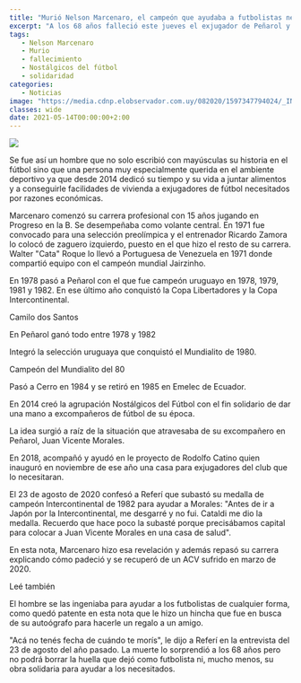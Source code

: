 ```yaml
---
title: "Murió Nelson Marcenaro, el campeón que ayudaba a futbolistas necesitados"
excerpt: "A los 68 años falleció este jueves el exjugador de Peñarol y la selección uruguaya, Nelson Marcenaro quien dedicó sus últimos años a ayudar con techo y comida a jugadores retirados que lo precisaban"
tags:
   - Nelson Marcenaro
   - Murio
   - fallecimiento
   - Nostálgicos del fútbol
   - solidaridad
categories:
   - Noticias
image: "https://media.cdnp.elobservador.com.uy/082020/1597347794024/_INE6500.JPG?&cw=1170"
classes: wide
date: 2021-05-14T00:00:00+2:00
---
```



<img src="https://media.cdnp.elobservador.com.uy/082020/1597347794024/_INE6500.JPG?&cw=1170">


Se fue así un hombre que no solo escribió con mayúsculas su historia en el fútbol sino que una persona muy especialmente querida en el ambiente deportivo ya que desde 2014 dedicó su tiempo y su vida a juntar alimentos y a conseguirle facilidades de vivienda a exjugadores de fútbol necesitados por razones económicas.


Marcenaro comenzó su carrera profesional con 15 años jugando en Progreso en la B. Se desempeñaba como volante central. En 1971 fue convocado para una selección preolímpica y el entrenador Ricardo Zamora lo colocó de zaguero izquierdo, puesto en el que hizo el resto de su carrera. Walter "Cata" Roque lo llevó a Portuguesa de Venezuela en 1971 donde compartió equipo con el campeón mundial Jairzinho.


En 1978 pasó a Peñarol con el que fue campeón uruguayo en 1978, 1979, 1981 y 1982. En ese último año conquistó la Copa Libertadores y la Copa Intercontinental.





Camilo dos Santos


En Peñarol ganó todo entre 1978 y 1982





Integró la selección uruguaya que conquistó el Mundialito de 1980.








Campeón del Mundialito del 80





Pasó a Cerro en 1984 y se retiró en 1985 en Emelec de Ecuador.


En 2014 creó la agrupación Nostálgicos del Fútbol con el fin solidario de dar una mano a excompañeros de fútbol de su época.


La idea surgió a raíz de la situación que atravesaba de su excompañero en Peñarol, Juan Vicente Morales.


En 2018, acompañó y ayudó en le proyecto de Rodolfo Catino quien inauguró en noviembre de ese año una casa para exjugadores del club que lo necesitaran.


El 23 de agosto de 2020 confesó a Referí que subastó su medalla de campeón Intercontinental de 1982 para ayudar a Morales: "Antes de ir a Japón por la Intercontinental, me desgarré y no fui. Cataldi me dio la medalla. Recuerdo que hace poco la subasté porque precisábamos capital para colocar a Juan Vicente Morales en una casa de salud".


En esta nota, Marcenaro hizo esa revelación y además repasó su carrera explicando cómo padeció y se recuperó de un ACV sufrido en marzo de 2020.


Leé también


El hombre se las ingeniaba para ayudar a los futbolistas de cualquier forma, como quedó patente en esta nota que le hizo un hincha que fue en busca de su autoógrafo para hacerle un regalo a un amigo.


"Acá no tenés fecha de cuándo te morís", le dijo a Referí en la entrevista del 23 de agosto del año pasado. La muerte lo sorprendió a los 68 años pero no podrá borrar la huella que dejó como futbolista ni, mucho menos, su obra solidaria para ayudar a los necesitados.


